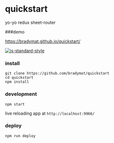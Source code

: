 # quickstart

yo-yo redux sheet-router

###demo

https://bradymat.github.io/quickstart/

[![js-standard-style](https://cdn.rawgit.com/feross/standard/master/badge.svg)](https://github.com/feross/standard)

### install

```
git clone https://github.com/bradymat/quickstart
cd quickstart
npm install
```

### development

```
npm start
```
live reloading app at `http://localhost:9966/`

### deploy

```
npm run deploy
```
